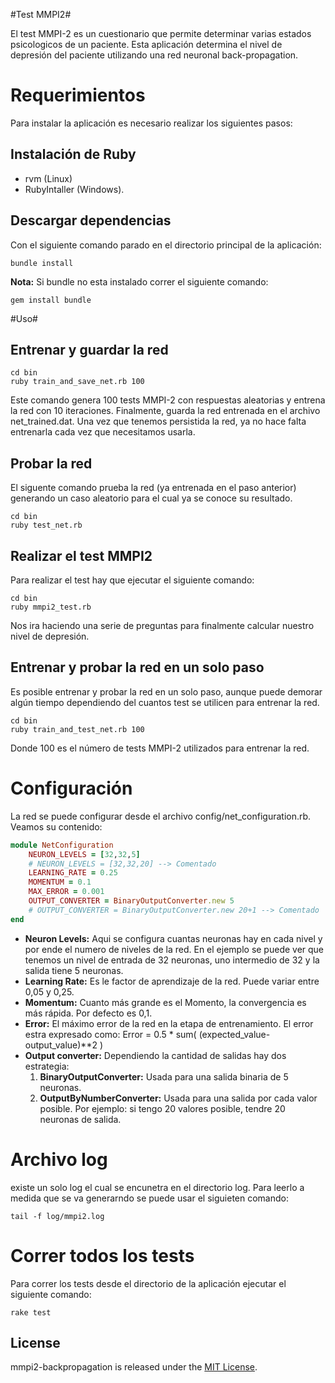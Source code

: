 #Test MMPI2#

El test MMPI-2 es un cuestionario que permite determinar varias estados psicologicos de un paciente. Esta aplicación determina el nivel de depresión del paciente utilizando una red neuronal back-propagation. 

# Requerimientos #

Para instalar la aplicación es necesario realizar los siguientes pasos:

## Instalación de Ruby ##
* rvm (Linux)
* RubyIntaller (Windows).

## Descargar dependencias ##
Con el siguiente comando parado en el directorio principal de la aplicación:

```
bundle install
```

**Nota:** Si bundle no esta instalado correr el siguiente comando:
   
```
gem install bundle
```

#Uso#

## Entrenar y guardar la red ##

```
cd bin
ruby train_and_save_net.rb 100
```

Este comando genera 100 tests MMPI-2 con respuestas aleatorias y entrena la red con 10 iteraciones. Finalmente, guarda la red entrenada en el archivo  net_trained.dat. Una vez que tenemos persistida la red, ya no hace falta entrenarla cada vez que necesitamos usarla.

## Probar la red ##

El siguente comando prueba la red (ya entrenada en el paso anterior) generando un caso aleatorio para el cual ya se conoce su resultado.

```
cd bin
ruby test_net.rb
```

## Realizar el test MMPI2 ##

Para realizar el test hay que ejecutar el siguiente comando:

```
cd bin
ruby mmpi2_test.rb
```

Nos ira haciendo una serie de preguntas para finalmente calcular nuestro nivel de depresión.

## Entrenar y probar la red en un solo paso ##

Es posible entrenar y probar la red en un solo paso, aunque puede demorar algún tiempo dependiendo del cuantos test se utilicen para entrenar la red.

```
cd bin
ruby train_and_test_net.rb 100
```

Donde 100 es el número de tests MMPI-2 utilizados para entrenar la red.


# Configuración #

La red se puede configurar desde el archivo config/net_configuration.rb. Veamos su contenido:

```ruby
module NetConfiguration
	NEURON_LEVELS = [32,32,5]
	# NEURON_LEVELS = [32,32,20] --> Comentado
	LEARNING_RATE = 0.25
	MOMENTUM = 0.1
	MAX_ERROR = 0.001
	OUTPUT_CONVERTER = BinaryOutputConverter.new 5
	# OUTPUT_CONVERTER = BinaryOutputConverter.new 20+1 --> Comentado
end
```

* **Neuron Levels:** Aqui se configura cuantas neuronas hay en cada nivel y por ende el numero de niveles de la red. En el ejemplo se puede ver que tenemos un nivel de entrada de 32 neuronas, uno intermedio de 32 y la salida tiene 5 neuronas.
* **Learning Rate:** Es le factor de aprendizaje de la red. Puede variar entre 0,05 y 0,25.
* **Momentum:** Cuanto más grande es el Momento, la convergencia es más rápida. Por defecto es 0,1.
* **Error:** El máximo error de la red en la etapa de entrenamiento.
El error estra expresado como: Error = 0.5 * sum( (expected_value-output_value)**2 )
* **Output converter:** Dependiendo la cantidad de salidas hay dos estrategia:
	1. **BinaryOutputConverter:** Usada para una salida binaria de 5 neuronas.
	2. **OutputByNumberConverter:** Usada para una salida por cada valor posible. Por ejemplo: si tengo 20 valores posible, tendre 20 neuronas de salida.


# Archivo log #

existe un solo log el cual se encunetra en el directorio log. Para leerlo a medida que se va generarndo se puede usar el siguieten comando:

```
tail -f log/mmpi2.log
```

# Correr todos los tests #

Para correr los tests desde el directorio de la aplicación ejecutar el 
siguiente comando: 

```
rake test
```

## License

mmpi2-backpropagation is released under the [MIT License](http://www.opensource.org/licenses/MIT).
